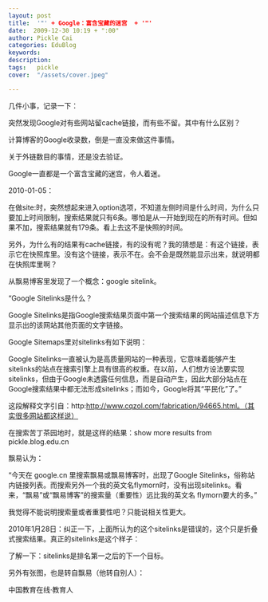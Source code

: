 ```yaml
---
layout: post  
title:  '"' + Google：富含宝藏的迷宫  + '"'
date:  2009-12-30 10:19 + ":00" 
author: Pickle Cai  
categories: EduBlog  
keywords: 
description:   
tags:	pickle   
cover:  "/assets/cover.jpeg"  

---  
```

    
几件小事，记录一下：





突然发现Google对有些网站留cache链接，而有些不留。其中有什么区别？ 

计算博客的Google收录数，倒是一直没来做这件事情。 

关于外链数目的事情，还是没去验证。

Google一直都是一个富含宝藏的迷宫，令人着迷。



 



2010-01-05：



 



在做site:时，突然想起来进入option选项，不知道左侧时间是什么时间，为什么只要加上时间限制，搜索结果就只有6条。哪怕是从一开始到现在的所有时间。但如果不加，搜索结果就有179条。看上去这不是快照的时间。



另外，为什么有的结果有cache链接，有的没有呢？我的猜想是：有这个链接，表示它在快照库里。没有这个链接，表示不在。会不会是既然能显示出来，就说明都在快照库里啊？



 



从飘易博客里发现了一个概念：google sitelink。





“Google Sitelinks是什么？ 

Google Sitelinks是指Google搜索结果页面中第一个搜索结果的网站描述信息下方显示出的该网站其他页面的文字链接。 



Google Sitemaps里对sitelinks有如下说明： 

Google Sitelinks一直被认为是高质量网站的一种表现，它意味着能够产生sitelinks的站点在搜索引擎上具有很高的权重。在以前，人们想方设法要实现sitelinks，但由于Google未透露任何信息，而是自动产生，因此大部分站点在Google搜索结果中都无法形成sitelinks；而如今，Google将其“平民化”了。”



这段解释文字引自：http:http://www.cqzol.com/fabrication/94665.html。（其实很多网站都这样说）



 



在搜索苦丁茶园地时，就是这样的结果：show more results from pickle.blog.edu.cn







飘易认为：



“今天在 google.cn 里搜索飘易或飘易博客时，出现了Google Sitelinks，俗称站内链接列表。而搜索另外一个我的英文名flymorn时，没有出现sitelinks。看来，“飘易”或“飘易博客”的搜索量（重要性）远比我的英文名 flymorn要大的多。”



我觉得不能说明搜索量或者重要性吧？只能说相关性更大。



 



2010年1月28日：纠正一下，上面所认为的这个sitelinks是错误的，这个只是折叠式搜索结果。真正的sitelinks是这个样子：







了解一下：sitelinks是排名第一之后的下一个目标。



 



另外有张图，也是转自飘易（他转自别人）：







		    
 中国教育在线·教育人

